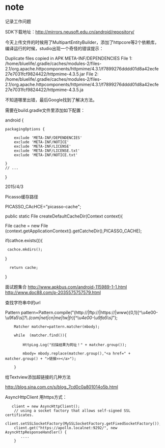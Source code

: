 # note
记录工作问题

SDK下载地址：http://mirrors.neusoft.edu.cn/android/repository/

今天上传文件的时候用了MultipartEntityBuilder，添加了httpcore等2个依赖库，编译运行的时候，studio出现一个奇怪的错误提示：

Duplicate files copied in APK META-INF/DEPENDENCIES
File 1: /home/bluelife/.gradle/caches/modules-2/files-2.1/org.apache.httpcomponents/httpmime/4.3.1/f7899276dddd01d8a42ecfe27e7031fcf9824422/httpmime-4.3.5.jar
File 2: /home/bluelife/.gradle/caches/modules-2/files-2.1/org.apache.httpcomponents/httpmime/4.3.1/f7899276dddd01d8a42ecfe27e7031fcf9824422/httpmime-4.3.5.ja


不知道哪里出错，最后Google找到了解决方法。

需要在build.gradle文件里添加如下配置：

android {

    packagingOptions {
    
        exclude 'META-INF/DEPENDENCIES'
        exclude 'META-INF/NOTICE'
        exclude 'META-INF/LICENSE'
        exclude 'META-INF/LICENSE.txt'
        exclude 'META-INF/NOTICE.txt'
        
    }
    // ...
    
}

2015/4/3

Picasso缓存路径


PICASSO_CAcHCE="picasso-cache";

public static File createDefaultCacheDir(Context context){


   File cache = new File (context.getApplicationContext().getCatcheDir(),PICASSO_CACHE);
   
   if(cathce.exists()){
   
     cachce.mkdirs();
   
   }

      return cache;
      
 }


面试题集合 http://www.apkbus.com/android-115989-1-1.html
http://www.doc88.com/p-2035575757579.html

查找字符串中的url

 Pattern pattern=Pattern.compile("(http://|ftp://|https://|www){0,1}[^\u4e00-\u9fa5\\s]*?\\.(com|net|cn|me|tw|fr)[^\u4e00-\u9fa5\\s]*");

        Matcher matcher=pattern.matcher(mbody);

        while  (matcher.find()){

            HttpLog.Log("扫描结果为网址！" + matcher.group());

            mbody= mbody.replace(matcher.group(),"<a href=" + matcher.group() + ">链接>></a>");

        }
        

给Textview添加超链接的几种方法

http://blog.sina.com.cn/s/blog_7cd0c0a801014o5b.html

AsyncHttpClient  用https方式：



       client = new AsyncHttpClient();
        // using a socket factory that allows self-signed SSL certificates.
        client.setSSLSocketFactory(MySSLSocketFactory.getFixedSocketFactory());
        client.get("https://apollo.localnet:9292/", new AsyncHttpResponseHandler() {
           ....
        }
